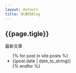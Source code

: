 ```yaml
---
layout: default
title: 宋涛的Blog
---
```

<h2>{{page.tigle}}</h2>
<p>最新文章</p>
<ul>
	{% for post in site.posts %}
		<li>{{post.date | date_to_string}}<a href={{ post.title}}></a></li>
	{% endfor %}
</ul>
